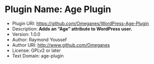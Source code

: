 # Plugin Name: Age Plugin
- Plugin URI: https://github.com/Omeganes/WordPress-Age-Plugin
- Description: <strong>Adds an “Age” attribute to WordPress user.</strong>
- Version: 1.0.0
- Author: Raymond Youssef
- Author URI: http://www.github.com/Omeganes
- License: GPLv2 or later
- Text Domain: age-plugin